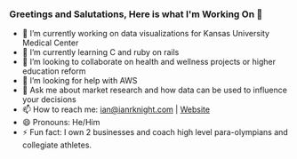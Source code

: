 ### Greetings and Salutations, Here is what I'm Working On 👋

- 🔭 I’m currently working on data visualizations for Kansas University Medical Center 
- 🌱 I’m currently learning C and ruby on rails
- 👯 I’m looking to collaborate on health and wellness projects or higher education reform
- 🤔 I’m looking for help with AWS
- 💬 Ask me about market research and how data can be used to influence your decisions
- 📫 How to reach me: ian@ianrknight.com | [Website](https://ianrknight.com/)
- 😄 Pronouns: He/Him
- ⚡ Fun fact: I own 2 businesses and coach high level para-olympians and collegiate athletes. 

